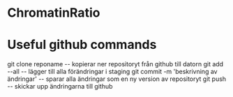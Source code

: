 # ChromatinRatio

Useful github commands
======================
git clone reponame 	-- kopierar ner repositoryt från github till datorn
git add --all 		-- lägger till alla förändringar i staging
git commit -m 'beskrivning av ändringar' 	-- sparar alla ändringar som en ny version av repositoryt
git push 	-- skickar upp ändringarna till github

